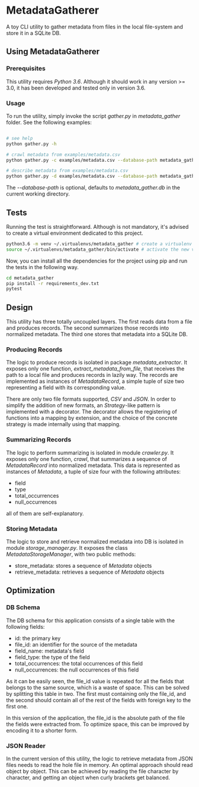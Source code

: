 # MetadataGatherer

A toy CLI utility to gather metadata from files in the local file-system and store it in a SQLite DB.

## Using MetadataGatherer

### Prerequisites

This utility requires _Python 3.6_. Although it should work in any version >= 3.0, it has been developed
and tested only in version 3.6.

### Usage

To run the utility, simply invoke the script _gather.py_ in _metadata_gather_ folder. See the following
examples:
```bash

# see help
python gather.py -h

# crawl metadata from examples/metadata.csv
python gather.py -c examples/metadata.csv --database-path metadata_gather.db

# describe metadata from examples/metadata.csv
python gather.py -d examples/metadata.csv --database-path metadata_gather.db
```

The _--database-path_ is optional, defaults to _metadata_gather.db_ in the current working directory.

## Tests

Running the test is straightforward. Although is not mandatory, it's advised to create a virtual environment 
dedicated to this project.
```bash
python3.6 -m venv ~/.virtualenvs/metadata_gather # create a virtualenv in the desired destination
source ~/.virtualenvs/metadata_gather/bin/activate # activate the new virtual env way
```
Now, you can install all the dependencies for the project using pip and run the tests in the following way.
```bash
cd metadata_gather
pip install -r requirements_dev.txt
pytest
```

## Design

This utility has three totally uncoupled layers. The first reads data from a file and produces records. The second
summarizes those records into normalized metadata. The third one stores that metadata into a SQLite DB.

### Producing Records

The logic to produce records is isolated in package _metadata_extractor_. It exposes only one function,
_extract_metadata_from_file_, that receives the path to a local file and produces records in lazily way.
The records are implemented as instances of _MetadataRecord_, a simple tuple of size two representing a field
with its corresponding value.

There are only two file formats supported, _CSV_ and _JSON_. In order to simplify the addition of new
formats, an _Strategy_-like pattern is implemented with a decorator. The decorator allows the registering
of functions into a mapping by extension, and the choice of the concrete strategy is made internally
using that mapping.

### Summarizing Records

The logic to perform summarizing is isolated in module _crawler.py_. It exposes only one function,
_crawl_, that summarizes a sequence of _MetadataRecord_ into normalized metadata. This data is represented as
instances of _Metadata_, a tuple of size four with the following attributes:

* field
* type
* total_occurrences
* null_occurrences

all of them are self-explanatory.

### Storing Metadata

The logic to store and retrieve normalized metadata into DB is isolated in module _storage_manager.py_. It
exposes the class _MetadataStorageManager_, with two public methods:
 * store_metadata: stores a sequence of _Metadata_ objects
 * retrieve_metadata: retrieves a sequence of _Metadata_ objects

## Optimization

### DB Schema

The DB schema for this application consists of a single table with the following fields:

* id: the primary key
* file_id: an identifier for the source of the metadata
* field_name: metadata's field
* field_type: the type of the field
* total_occurrences: the total occurrences of this field
* null_occurrences: the null occurrences of this field

As it can be easily seen, the file_id value is repeated for all the fields that belongs to the same source,
which is a waste of space. This can be solved by splitting this table in two. The first must containing 
only the file_id, and the second should contain all of the rest of the fields with foreign key to the first one.

In this version of the application, the file_id is the absolute path of the file the fields were extracted
from. To optimize space, this can be improved by encoding it to a shorter form.

### JSON Reader

In the current version of this utility, the logic to retrieve metadata from JSON files needs to read the
hole file in memory. An optimal approach should read object by object. This can be achieved by reading the
file character by character, and getting an object when curly brackets get balanced.
